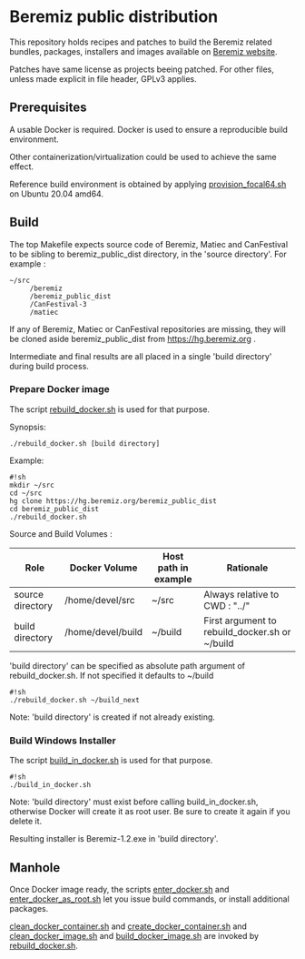 # Beremiz public distribution #

This repository holds recipes and patches to build the Beremiz related 
bundles, packages, installers and images available on 
[Beremiz website](http://www.beremiz.org/).

Patches have same license as projects beeing patched. For other files,
unless made explicit in file header, GPLv3 applies.


## Prerequisites ##

A usable Docker is required. Docker is used to ensure a reproducible build
environment. 

Other containerization/virtualization could be used to achieve the same effect. 

Reference build environment is obtained by applying [provision_focal64.sh](provision_focal64.sh) on Ubuntu 20.04 amd64.

## Build ##

The top Makefile expects source code of Beremiz, Matiec and CanFestival to be 
sibling to beremiz_public_dist directory, in the 'source directory'.
For example :

```
~/src
     /beremiz
     /beremiz_public_dist
     /CanFestival-3
     /matiec
```

If any of Beremiz, Matiec or CanFestival repositories are missing, they will be
cloned aside beremiz_public_dist from https://hg.beremiz.org .

Intermediate and final results are all placed in a single 'build directory'
during build process.

### Prepare Docker image ###

The script [rebuild_docker.sh](rebuild_docker.sh) is used for that purpose.

Synopsis:

    ./rebuild_docker.sh [build directory]

Example:

```
#!sh
mkdir ~/src
cd ~/src
hg clone https://hg.beremiz.org/beremiz_public_dist
cd beremiz_public_dist
./rebuild_docker.sh
```

Source and Build Volumes :
 
 Role             | Docker Volume     | Host path in example | Rationale
------------------|-------------------|----------------------|------------------------------------------------
 source directory | /home/devel/src   | ~/src                | Always relative to CWD : "../"
 build directory  | /home/devel/build | ~/build              | First argument to rebuild_docker.sh or ~/build

'build directory' can be specified as absolute path argument of rebuild_docker.sh.
If not specified it defaults to ~/build

```
#!sh
./rebuild_docker.sh ~/build_next
```

Note: 'build directory' is created if not already existing.

### Build Windows Installer ###

The script [build_in_docker.sh](build_in_docker.sh) is used for that purpose.

```
#!sh
./build_in_docker.sh 
```

Note: 'build directory' must exist before calling build_in_docker.sh, otherwise
Docker will create it as root user. Be sure to create it again if you delete it.

Resulting installer is Beremiz-1.2.exe in 'build directory'. 

## Manhole ##

Once Docker image ready, the scripts [enter_docker.sh](enter_docker.sh) and
[enter_docker_as_root.sh](enter_docker_as_root.sh) let you issue build 
commands, or install additional packages.

[clean_docker_container.sh](clean_docker_container.sh) and [create_docker_container.sh](create_docker_container.sh) and 
[clean_docker_image.sh](clean_docker_image.sh) and [build_docker_image.sh](build_docker_image.sh) are invoked by 
[rebuild_docker.sh](rebuild_docker.sh). 
